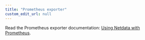 ```yaml
---
title: "Prometheus exporter"
custom_edit_url: null
---
```




Read the Prometheus exporter documentation: [Using Netdata with Prometheus](/docs/agent/exporting/prometheus).


